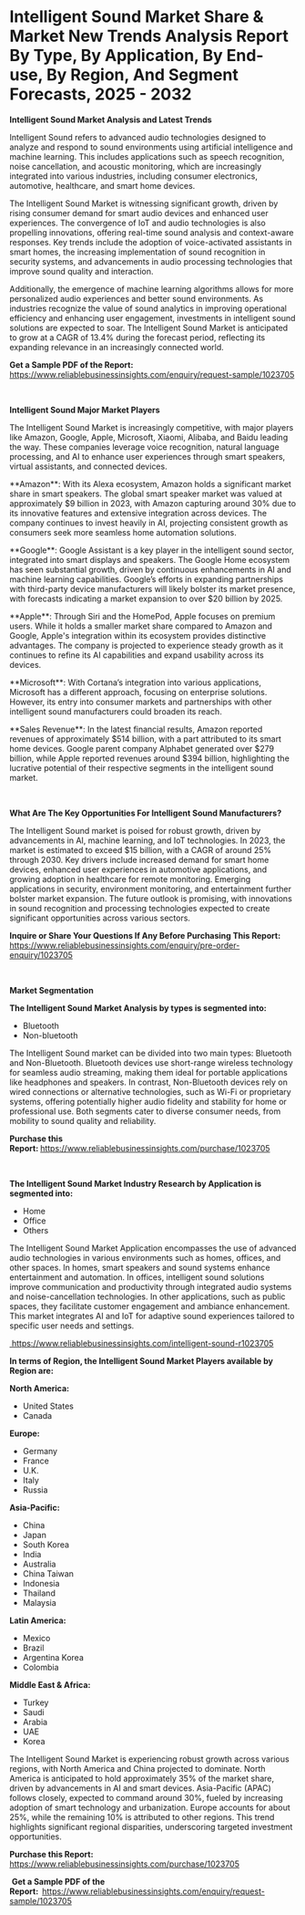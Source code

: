 <p><h1>Intelligent Sound Market Share & Market New Trends Analysis Report By Type, By Application, By End-use, By Region, And Segment Forecasts, 2025 - 2032</h1></p><p><strong>Intelligent Sound Market Analysis and Latest Trends</strong></p>
<p><p>Intelligent Sound refers to advanced audio technologies designed to analyze and respond to sound environments using artificial intelligence and machine learning. This includes applications such as speech recognition, noise cancellation, and acoustic monitoring, which are increasingly integrated into various industries, including consumer electronics, automotive, healthcare, and smart home devices. </p><p>The Intelligent Sound Market is witnessing significant growth, driven by rising consumer demand for smart audio devices and enhanced user experiences. The convergence of IoT and audio technologies is also propelling innovations, offering real-time sound analysis and context-aware responses. Key trends include the adoption of voice-activated assistants in smart homes, the increasing implementation of sound recognition in security systems, and advancements in audio processing technologies that improve sound quality and interaction. </p><p>Additionally, the emergence of machine learning algorithms allows for more personalized audio experiences and better sound environments. As industries recognize the value of sound analytics in improving operational efficiency and enhancing user engagement, investments in intelligent sound solutions are expected to soar. The Intelligent Sound Market is anticipated to grow at a CAGR of 13.4% during the forecast period, reflecting its expanding relevance in an increasingly connected world.</p></p>
<p><strong>Get a Sample PDF of the Report:&nbsp;</strong> <a href="https://www.reliablebusinessinsights.com/enquiry/request-sample/1023705?utm_campaign=2180&utm_medium=2&utm_source=Github&utm_content=ia&utm_term=16042025&utm_id=intelligent-sound">https://www.reliablebusinessinsights.com/enquiry/request-sample/1023705</a></p>
<p>&nbsp;</p>
<p><strong>Intelligent Sound Major Market Players</strong></p>
<p><p>The Intelligent Sound Market is increasingly competitive, with major players like Amazon, Google, Apple, Microsoft, Xiaomi, Alibaba, and Baidu leading the way. These companies leverage voice recognition, natural language processing, and AI to enhance user experiences through smart speakers, virtual assistants, and connected devices.</p><p>**Amazon**: With its Alexa ecosystem, Amazon holds a significant market share in smart speakers. The global smart speaker market was valued at approximately $9 billion in 2023, with Amazon capturing around 30% due to its innovative features and extensive integration across devices. The company continues to invest heavily in AI, projecting consistent growth as consumers seek more seamless home automation solutions.</p><p>**Google**: Google Assistant is a key player in the intelligent sound sector, integrated into smart displays and speakers. The Google Home ecosystem has seen substantial growth, driven by continuous enhancements in AI and machine learning capabilities. Google’s efforts in expanding partnerships with third-party device manufacturers will likely bolster its market presence, with forecasts indicating a market expansion to over $20 billion by 2025.</p><p>**Apple**: Through Siri and the HomePod, Apple focuses on premium users. While it holds a smaller market share compared to Amazon and Google, Apple's integration within its ecosystem provides distinctive advantages. The company is projected to experience steady growth as it continues to refine its AI capabilities and expand usability across its devices.</p><p>**Microsoft**: With Cortana’s integration into various applications, Microsoft has a different approach, focusing on enterprise solutions. However, its entry into consumer markets and partnerships with other intelligent sound manufacturers could broaden its reach.</p><p>**Sales Revenue**: In the latest financial results, Amazon reported revenues of approximately $514 billion, with a part attributed to its smart home devices. Google parent company Alphabet generated over $279 billion, while Apple reported revenues around $394 billion, highlighting the lucrative potential of their respective segments in the intelligent sound market.</p></p>
<p>&nbsp;</p>
<p><strong>What Are The Key Opportunities For Intelligent Sound Manufacturers?</strong></p>
<p><p>The Intelligent Sound market is poised for robust growth, driven by advancements in AI, machine learning, and IoT technologies. In 2023, the market is estimated to exceed $15 billion, with a CAGR of around 25% through 2030. Key drivers include increased demand for smart home devices, enhanced user experiences in automotive applications, and growing adoption in healthcare for remote monitoring. Emerging applications in security, environment monitoring, and entertainment further bolster market expansion. The future outlook is promising, with innovations in sound recognition and processing technologies expected to create significant opportunities across various sectors.</p></p>
<p><strong>Inquire or Share Your Questions If Any Before Purchasing This Report:</strong> <a href="https://www.reliablebusinessinsights.com/enquiry/pre-order-enquiry/1023705?utm_campaign=2180&utm_medium=2&utm_source=Github&utm_content=ia&utm_term=16042025&utm_id=intelligent-sound">https://www.reliablebusinessinsights.com/enquiry/pre-order-enquiry/1023705</a></p>
<p>&nbsp;</p>
<p><strong>Market Segmentation</strong></p>
<p><strong>The Intelligent Sound Market Analysis by types is segmented into:</strong></p>
<p><ul><li>Bluetooth</li><li>Non-bluetooth</li></ul></p>
<p><p>The Intelligent Sound market can be divided into two main types: Bluetooth and Non-Bluetooth. Bluetooth devices use short-range wireless technology for seamless audio streaming, making them ideal for portable applications like headphones and speakers. In contrast, Non-Bluetooth devices rely on wired connections or alternative technologies, such as Wi-Fi or proprietary systems, offering potentially higher audio fidelity and stability for home or professional use. Both segments cater to diverse consumer needs, from mobility to sound quality and reliability.</p></p>
<p><strong>Purchase this Report:&nbsp;</strong><a href="https://www.reliablebusinessinsights.com/purchase/1023705?utm_campaign=2180&utm_medium=2&utm_source=Github&utm_content=ia&utm_term=16042025&utm_id=intelligent-sound">https://www.reliablebusinessinsights.com/purchase/1023705</a></p>
<p>&nbsp;</p>
<p><strong>The Intelligent Sound Market Industry Research by Application is segmented into:</strong></p>
<p><ul><li>Home</li><li>Office</li><li>Others</li></ul></p>
<p><p>The Intelligent Sound Market Application encompasses the use of advanced audio technologies in various environments such as homes, offices, and other spaces. In homes, smart speakers and sound systems enhance entertainment and automation. In offices, intelligent sound solutions improve communication and productivity through integrated audio systems and noise-cancellation technologies. In other applications, such as public spaces, they facilitate customer engagement and ambiance enhancement. This market integrates AI and IoT for adaptive sound experiences tailored to specific user needs and settings.</p></p>
<p><a href="https://www.reliablebusinessinsights.com/intelligent-sound-r1023705?utm_campaign=2180&utm_medium=2&utm_source=Github&utm_content=ia&utm_term=16042025&utm_id=intelligent-sound">&nbsp;https://www.reliablebusinessinsights.com/intelligent-sound-r1023705</a></p>
<p><strong>In terms of Region, the Intelligent Sound Market Players available by Region are:</strong></p>
<p>
    <p> <strong> North America: </strong>
        <ul>
            <li>United States</li>
            <li>Canada</li>
        </ul>
        </p> 
    <p> <strong> Europe: </strong>
        <ul>
            <li>Germany</li>
            <li>France</li>
            <li>U.K.</li>
            <li>Italy</li>
            <li>Russia</li>
        </ul>
        </p> 
    <p> <strong> Asia-Pacific: </strong>
        <ul>
            <li>China</li>
            <li>Japan</li>
            <li>South Korea</li>
            <li>India</li>
            <li>Australia</li>
            <li>China Taiwan</li>
            <li>Indonesia</li>
            <li>Thailand</li>
            <li>Malaysia</li>
        </ul>
        </p> 
    <p> <strong> Latin America: </strong>
        <ul>
            <li>Mexico</li>
            <li>Brazil</li>
            <li>Argentina Korea</li>
            <li>Colombia</li>
        </ul>
        </p> 
    <p> <strong> Middle East & Africa: </strong>
        <ul>
            <li>Turkey</li>
            <li>Saudi</li>
            <li>Arabia</li>
            <li>UAE</li>
            <li>Korea</li>
        </ul>
    </p>
    </p>
<p><p>The Intelligent Sound Market is experiencing robust growth across various regions, with North America and China projected to dominate. North America is anticipated to hold approximately 35% of the market share, driven by advancements in AI and smart devices. Asia-Pacific (APAC) follows closely, expected to command around 30%, fueled by increasing adoption of smart technology and urbanization. Europe accounts for about 25%, while the remaining 10% is attributed to other regions. This trend highlights significant regional disparities, underscoring targeted investment opportunities.</p></p>
<p><strong>Purchase this Report: </strong><a href="https://www.reliablebusinessinsights.com/purchase/1023705?utm_campaign=2180&utm_medium=2&utm_source=Github&utm_content=ia&utm_term=16042025&utm_id=intelligent-sound">https://www.reliablebusinessinsights.com/purchase/1023705</a></p>
<p>&nbsp;<strong>Get a Sample PDF of the Report:&nbsp;&nbsp;</strong><a href="https://www.reliablebusinessinsights.com/enquiry/request-sample/1023705?utm_campaign=2180&utm_medium=2&utm_source=Github&utm_content=ia&utm_term=16042025&utm_id=intelligent-sound">https://www.reliablebusinessinsights.com/enquiry/request-sample/1023705</a></p>
<p><strong></strong></p>
<p><p></p><p></p><p></p></p>
